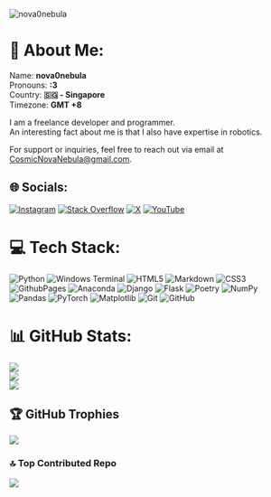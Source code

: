 ![nova0nebula](https://socialify.git.ci/nova0nebula/nova0nebula/image?name=1&pattern=Floating%20Cogs&theme=Auto)

# 💫 About Me:
Name: **nova0nebula** <br>
Pronouns: **:3** <br>
Country: **🇸🇬 - Singapore** <br>
Timezone: **GMT +8** <br>

I am a freelance developer and programmer. <br>
An interesting fact about me is that I also have expertise in robotics. <br>

For support or inquiries, feel free to reach out via email at CosmicNovaNebula@gmail.com. <br>


## 🌐 Socials:
[![Instagram](https://img.shields.io/badge/Instagram-%23E4405F.svg?logo=Instagram&logoColor=white)](https://www.instagram.com/nova0nebula/) [![Stack Overflow](https://img.shields.io/badge/-Stackoverflow-FE7A16?logo=stack-overflow&logoColor=white)](https://stackoverflow.com/users/26537711) [![X](https://img.shields.io/badge/X-black.svg?logo=X&logoColor=white)](https://x.com/Nova0Nebula) [![YouTube](https://img.shields.io/badge/YouTube-%23FF0000.svg?logo=YouTube&logoColor=white)](https://youtube.com/@CosmicNovaNebula) 

# 💻 Tech Stack:
![Python](https://img.shields.io/badge/python-3670A0?style=for-the-badge&logo=python&logoColor=ffdd54) ![Windows Terminal](https://img.shields.io/badge/Windows%20Terminal-%234D4D4D.svg?style=for-the-badge&logo=windows-terminal&logoColor=white) ![HTML5](https://img.shields.io/badge/html5-%23E34F26.svg?style=for-the-badge&logo=html5&logoColor=white) ![Markdown](https://img.shields.io/badge/markdown-%23000000.svg?style=for-the-badge&logo=markdown&logoColor=white) ![CSS3](https://img.shields.io/badge/css3-%231572B6.svg?style=for-the-badge&logo=css3&logoColor=white) ![GithubPages](https://img.shields.io/badge/github%20pages-121013?style=for-the-badge&logo=github&logoColor=white) ![Anaconda](https://img.shields.io/badge/Anaconda-%2344A833.svg?style=for-the-badge&logo=anaconda&logoColor=white) ![Django](https://img.shields.io/badge/django-%23092E20.svg?style=for-the-badge&logo=django&logoColor=white) ![Flask](https://img.shields.io/badge/flask-%23000.svg?style=for-the-badge&logo=flask&logoColor=white) ![Poetry](https://img.shields.io/badge/Poetry-%233B82F6.svg?style=for-the-badge&logo=poetry&logoColor=0B3D8D) ![NumPy](https://img.shields.io/badge/numpy-%23013243.svg?style=for-the-badge&logo=numpy&logoColor=white) ![Pandas](https://img.shields.io/badge/pandas-%23150458.svg?style=for-the-badge&logo=pandas&logoColor=white) ![PyTorch](https://img.shields.io/badge/PyTorch-%23EE4C2C.svg?style=for-the-badge&logo=PyTorch&logoColor=white) ![Matplotlib](https://img.shields.io/badge/Matplotlib-%23ffffff.svg?style=for-the-badge&logo=Matplotlib&logoColor=black) ![Git](https://img.shields.io/badge/git-%23F05033.svg?style=for-the-badge&logo=git&logoColor=white) ![GitHub](https://img.shields.io/badge/github-%23121011.svg?style=for-the-badge&logo=github&logoColor=white)
# 📊 GitHub Stats:
![](https://github-readme-stats.vercel.app/api?username=nova0nebula&show_icons=true&theme=dark)<br/>
![](https://github-readme-streak-stats.herokuapp.com/?user=nova0nebula&theme=dark&hide_border=false)<br/>
![](https://github-readme-stats.vercel.app/api/top-langs/?username=nova0nebula&theme=dark&hide_border=false&include_all_commits=true&count_private=true&layout=compact)

## 🏆 GitHub Trophies
![](https://github-profile-trophy.vercel.app/?username=nova0nebula&theme=radical&no-frame=false&no-bg=false&margin-w=4)

### 🔝 Top Contributed Repo
![](https://github-contributor-stats.vercel.app/api?username=nova0nebula&limit=5&theme=dark&combine_all_yearly_contributions=true)
